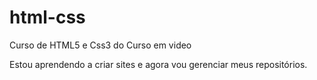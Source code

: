 # html-css
 Curso de HTML5 e Css3 do Curso em video

 Estou aprendendo a criar  sites e agora vou gerenciar meus repositórios.
